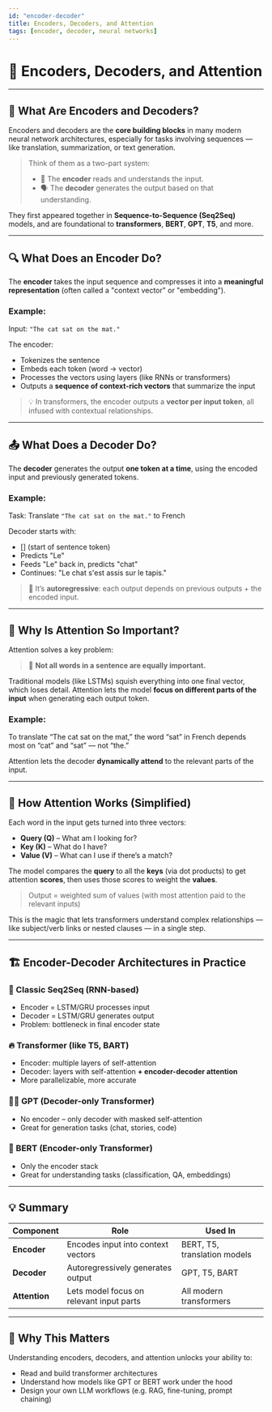 ```yaml
---
id: "encoder-decoder"
title: Encoders, Decoders, and Attention 
tags: [encoder, decoder, neural networks]
---
```


# 🧠 Encoders, Decoders, and Attention 

---

## 🔄 What Are Encoders and Decoders?

Encoders and decoders are the **core building blocks** in many modern neural network architectures, especially for tasks involving sequences — like translation, summarization, or text generation.

> Think of them as a two-part system:
>
> - 🧠 The **encoder** reads and understands the input.
> - 🗣️ The **decoder** generates the output based on that understanding.

They first appeared together in **Sequence-to-Sequence (Seq2Seq)** models, and are foundational to **transformers**, **BERT**, **GPT**, **T5**, and more.

---

## 🔍 What Does an Encoder Do?

The **encoder** takes the input sequence and compresses it into a **meaningful representation** (often called a "context vector" or "embedding").

### Example:
Input: `"The cat sat on the mat."`

The encoder:
- Tokenizes the sentence
- Embeds each token (word → vector)
- Processes the vectors using layers (like RNNs or transformers)
- Outputs a **sequence of context-rich vectors** that summarize the input

> 💡 In transformers, the encoder outputs a **vector per input token**, all infused with contextual relationships.

---

## 📤 What Does a Decoder Do?

The **decoder** generates the output **one token at a time**, using the encoded input and previously generated tokens.

### Example:
Task: Translate `"The cat sat on the mat."` to French

Decoder starts with:
- [<sos>] (start of sentence token)
- Predicts "Le"
- Feeds "Le" back in, predicts "chat"
- Continues: "Le chat s'est assis sur le tapis."

> 🔁 It’s **autoregressive**: each output depends on previous outputs + the encoded input.

---

## 🧠 Why Is Attention So Important?

Attention solves a key problem: 
> 🧱 **Not all words in a sentence are equally important.**

Traditional models (like LSTMs) squish everything into one final vector, which loses detail. Attention lets the model **focus on different parts of the input** when generating each output token.

### Example:
To translate “The cat sat on the mat,” the word “sat” in French depends most on “cat” and “sat” — not “the.”

Attention lets the decoder **dynamically attend** to the relevant parts of the input.

---

## 🧲 How Attention Works (Simplified)

Each word in the input gets turned into three vectors:
- **Query (Q)** – What am I looking for?
- **Key (K)** – What do I have?
- **Value (V)** – What can I use if there’s a match?

The model compares the **query** to all the **keys** (via dot products) to get attention **scores**, then uses those scores to weight the **values**.

> Output = weighted sum of values (with most attention paid to the relevant inputs)

This is the magic that lets transformers understand complex relationships — like subject/verb links or nested clauses — in a single step.

---

## 🏗️ Encoder-Decoder Architectures in Practice

### 🧾 Classic Seq2Seq (RNN-based)
- Encoder = LSTM/GRU processes input
- Decoder = LSTM/GRU generates output
- Problem: bottleneck in final encoder state

### 🔥 Transformer (like T5, BART)
- Encoder: multiple layers of self-attention
- Decoder: layers with self-attention **+ encoder-decoder attention**
- More parallelizable, more accurate

### 🧙‍♂️ GPT (Decoder-only Transformer)
- No encoder – only decoder with masked self-attention
- Great for generation tasks (chat, stories, code)

### 🧱 BERT (Encoder-only Transformer)
- Only the encoder stack
- Great for understanding tasks (classification, QA, embeddings)

---

## 💡 Summary

| Component | Role | Used In |
|----------|------|---------|
| **Encoder** | Encodes input into context vectors | BERT, T5, translation models |
| **Decoder** | Autoregressively generates output | GPT, T5, BART |
| **Attention** | Lets model focus on relevant input parts | All modern transformers |

---

## 🚀 Why This Matters

Understanding encoders, decoders, and attention unlocks your ability to:
- Read and build transformer architectures
- Understand how models like GPT or BERT work under the hood
- Design your own LLM workflows (e.g. RAG, fine-tuning, prompt chaining)